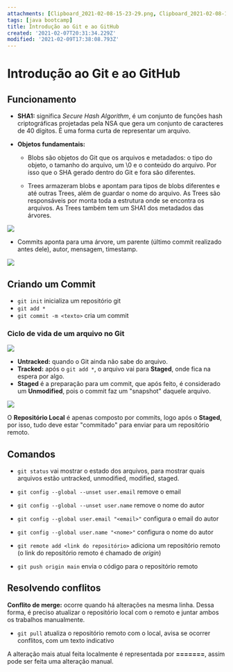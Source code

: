 ```yaml
---
attachments: [Clipboard_2021-02-08-15-23-29.png, Clipboard_2021-02-08-15-27-56.png, Clipboard_2021-02-08-15-47-51.png, Clipboard_2021-02-08-16-11-23.png]
tags: [java bootcamp]
title: Introdução ao Git e ao GitHub
created: '2021-02-07T20:31:34.229Z'
modified: '2021-02-09T17:38:08.793Z'
---
```


# Introdução ao Git e ao GitHub

## Funcionamento

- **SHA1:** significa *Secure Hash Algorithm*, é um conjunto de funções hash criptográficas projetadas pela NSA que gera um conjunto de caracteres de 40 dígitos. É uma forma curta de representar um arquivo.

- **Objetos fundamentais:** 
  - Blobs são objetos do Git que os arquivos e metadados: o tipo do objeto, o tamanho do arquivo, um \0 e o conteúdo do arquivo. Por isso que o SHA gerado dentro do Git e fora são diferentes.

  - Trees armazeram blobs e apontam para tipos de blobs diferentes e até outras Trees, além de guardar o nome do arquivo. As Trees são responsáveis por monta toda a estrutura onde se encontra os arquivos. As Trees também tem um SHA1 dos metadados das árvores.

![](@attachment/Clipboard_2021-02-08-15-23-29.png)

  - Commits aponta para uma árvore, um parente (último commit realizado antes dele), autor, mensagem, timestamp.

![](@attachment/Clipboard_2021-02-08-15-27-56.png)
 
## Criando um Commit

- `git init` inicializa um repositório git
- `git add *` 
- `git commit -m <texto>` cria um commit

### Ciclo de vida de um arquivo no Git

![](@attachment/Clipboard_2021-02-08-15-47-51.png)

- **Untracked:** quando o Git ainda não sabe do arquivo.
- **Tracked:** após o `git add *`, o arquivo vai para **Staged**, onde fica na espera por algo. 
- **Staged** é a preparação para um commit, que após feito, é considerado um **Unmodified**, pois o commit faz um "snapshot" daquele arquivo.

![](@attachment/Clipboard_2021-02-08-16-11-23.png)

O **Repositório Local** é apenas composto por commits, logo após o **Staged**, por isso, tudo deve estar "commitado" para enviar para um repositório remoto.

## Comandos

- `git status` vai mostrar o estado dos arquivos, para mostrar quais arquivos estão untracked, unmodified, modified, staged.

- `git config --global --unset user.email` remove o email
- `git config --global --unset user.name` remove o nome do autor

- `git config --global user.email "<email>"` configura o email do autor
- `git config --global user.name "<nome>"` configura o nome do autor
- `git remote add <link do repositório>` adiciona um repositório remoto (o link do repositório remoto é chamado de _origin_)
- `git push origin main` envia o código para o repositório remoto

## Resolvendo conflitos

**Conflito de merge:** ocorre quando há alterações na mesma linha. Dessa forma, é preciso atualizar o repositório local com o remoto e juntar ambos os trabalhos manualmente.

- `git pull` atualiza o repositório remoto com o local, avisa se ocorrer conflitos, com um texto indicativo

A alteração mais atual feita localmente é representada por **=======**, assim pode ser feita uma alteração manual.
 



